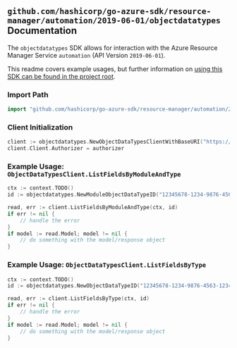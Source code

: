 
## `github.com/hashicorp/go-azure-sdk/resource-manager/automation/2019-06-01/objectdatatypes` Documentation

The `objectdatatypes` SDK allows for interaction with the Azure Resource Manager Service `automation` (API Version `2019-06-01`).

This readme covers example usages, but further information on [using this SDK can be found in the project root](https://github.com/hashicorp/go-azure-sdk/tree/main/docs).

### Import Path

```go
import "github.com/hashicorp/go-azure-sdk/resource-manager/automation/2019-06-01/objectdatatypes"
```


### Client Initialization

```go
client := objectdatatypes.NewObjectDataTypesClientWithBaseURI("https://management.azure.com")
client.Client.Authorizer = authorizer
```


### Example Usage: `ObjectDataTypesClient.ListFieldsByModuleAndType`

```go
ctx := context.TODO()
id := objectdatatypes.NewModuleObjectDataTypeID("12345678-1234-9876-4563-123456789012", "example-resource-group", "automationAccountValue", "moduleValue", "objectDataTypeValue")

read, err := client.ListFieldsByModuleAndType(ctx, id)
if err != nil {
	// handle the error
}
if model := read.Model; model != nil {
	// do something with the model/response object
}
```


### Example Usage: `ObjectDataTypesClient.ListFieldsByType`

```go
ctx := context.TODO()
id := objectdatatypes.NewObjectDataTypeID("12345678-1234-9876-4563-123456789012", "example-resource-group", "automationAccountValue", "objectDataTypeValue")

read, err := client.ListFieldsByType(ctx, id)
if err != nil {
	// handle the error
}
if model := read.Model; model != nil {
	// do something with the model/response object
}
```
